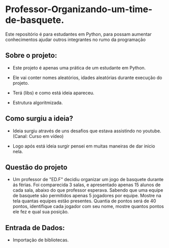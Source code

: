 # Professor-Organizando-um-time-de-basquete.
Este repositório é para estudantes em Python, para possam aumentar conhecimentos ajudar outros integrantes no rumo da programação 
## Sobre o projeto:

- Este projeto é apenas uma prática de um estudante em Python.

- Ele vai conter nomes aleatórios, idades aleatórias durante execução do projeto.

- Terá (libs) e como está ideia apareceu.

- Estrutura algoritmizada.

## Como surgiu a ideia?

- Ideia surgiu através de uns desafios que estava assistindo no youtube. (Canal: Curso em vídeo)

- Logo após está ideia surgir pensei em muitas maneiras de dar  inicio nela.

## Questão do projeto

- Um professor de "ED.F" decidiu organizar um jogo de basquete durante ás férias. Foi comparecida 3 salas, e
apresentado apenas 15 alunos de cada sala, abaixo do que professor esperava. Sabendo que uma equipe de basquete
são permitidos apenas 5 jogadores por equipe. Mostre na tela quantas equipes estão presentes.
Quantia de pontos será de 40 pontos, identifique cada jogador com seu nome, mostre quantos pontos ele fez
e qual sua posição.

## Entrada de Dados:

- Importação de bibliotecas.
